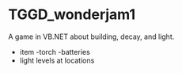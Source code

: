 # TGGD_wonderjam1
A game in VB.NET about building, decay, and light.

- item
	-torch
	-batteries
- light levels at locations
